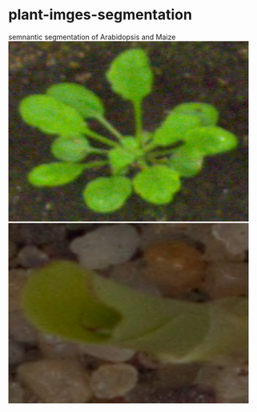 # plant-imges-segmentation
semnantic segmentation of Arabidopsis and Maize
![alt test](https://github.com/sajidullah/plant-images-segmentation/blob/master/dataset/images_prepped%20train/1.png)
![alt test](https://github.com/sajidullah/plant-images-segmentation/blob/master/dataset/images_prepped%20train/36.png)
